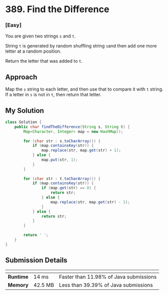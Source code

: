 # 389. Find the Difference 

### [**Easy**]

You are given two strings `s` and `t`.

String `t` is generated by random shuffling string `s`and then add one more letter at a random position.

Return the letter that was added to `t`.

## Approach

Map the `s` string to each letter, and then use that to compare it with `t` string. If 
a letter in `s` is not in `t`, then return that letter. 

## My Solution

````java
class Solution {
    public char findTheDifference(String s, String t) {
        Map<Character, Integer> map = new HashMap();
        
        for (char str : s.toCharArray()) {
            if (map.containsKey(str)) {
                map.replace(str, map.get(str) + 1); 
            } else {
                map.put(str, 1); 
            }
        }
        
        for (char str : t.toCharArray()) {
            if (map.containsKey(str)) {
                if (map.get(str) == 0) {
                    return str;
                } else {
                    map.replace(str, map.get(str) - 1); 
                }
            } else {
                return str; 
            }
        }
        
        return ' '; 
    }
}
````

## Submission Details

| <!-- -->    | <!-- --> | <!-- -->                               |
|-------------|----------|----------------------------------------|
| **Runtime** | 14 ms    | Faster than 11.98% of Java submissions | 
| **Memory**  | 42.5 MB  | Less than 39.39% of Java submissions   |









